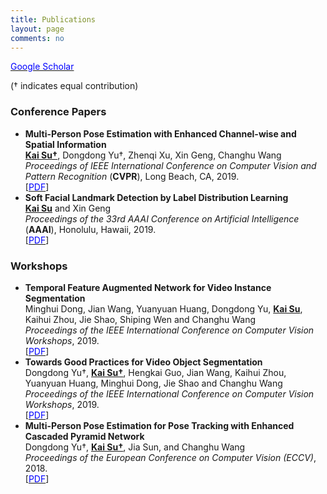 ```yaml
---
title: Publications
layout: page
comments: no
---
```


<a href="https://scholar.google.com/citations?user=Kp3XAToAAAAJ&hl=en"><font color="blue">Google Scholar</font></a>

(&dagger; indicates equal contribution) <br>

### Conference Papers

- <b>Multi-Person Pose Estimation with Enhanced Channel-wise and Spatial Information</b> <br>
<u><b>Kai Su&dagger;</b></u>, Dongdong Yu&dagger;, Zhenqi Xu, Xin Geng, Changhu Wang <br>
<i>Proceedings of IEEE International Conference on Computer Vision and Pattern Recognition</i> (<b>CVPR</b>), Long Beach, CA, 2019. <br>
[<a href="http://openaccess.thecvf.com/content_CVPR_2019/papers/Su_Multi-Person_Pose_Estimation_With_Enhanced_Channel-Wise_and_Spatial_Information_CVPR_2019_paper.pdf"><font color="blue">PDF</font></a>]
- <b>Soft Facial Landmark Detection by Label Distribution Learning</b> <br>
<u><b>Kai Su</b></u> and Xin Geng <br>
<i>Proceedings of the 33rd AAAI Conference on Artificial Intelligence</i> (<b>AAAI</b>), Honolulu, Hawaii, 2019. <br>
[<a href="http://palm.seu.edu.cn/xgeng/files/aaai19b.pdf"><font color="blue">PDF</font></a>]

### Workshops

- <b>Temporal Feature Augmented Network for Video Instance Segmentation</b> <br>
Minghui Dong, Jian Wang, Yuanyuan Huang, Dongdong Yu, <u><b>Kai Su</b></u>, Kaihui Zhou, Jie Shao, Shiping Wen and Changhu Wang <br>
<i>Proceedings of the IEEE International Conference on Computer Vision Workshops</i>, 2019. <br>
[<a href="http://openaccess.thecvf.com/content_ICCVW_2019/papers/YouTube-VOS/Dong_Temporal_Feature_Augmented_Network_for_Video_Instance_Segmentation_ICCVW_2019_paper.pdf"><font color="blue">PDF</font></a>]
- <b>Towards Good Practices for Video Object Segmentation</b> <br>
Dongdong Yu&dagger;, <u><b>Kai Su&dagger;</b></u>, Hengkai Guo, Jian Wang, Kaihui Zhou, Yuanyuan Huang, Minghui Dong, Jie Shao and Changhu Wang <br>
<i>Proceedings of the IEEE International Conference on Computer Vision Workshops</i>, 2019. <br>
[<a href="http://openaccess.thecvf.com/content_ICCVW_2019/papers/YouTube-VOS/Yu_Towards_Good_Practices_for_Video_Object_Segmentation_ICCVW_2019_paper.pdf"><font color="blue">PDF</font></a>]
- <b>Multi-Person Pose Estimation for Pose Tracking with Enhanced Cascaded Pyramid Network</b> <br>
Dongdong Yu&dagger;, <u><b>Kai Su&dagger;</b></u>, Jia Sun, and Changhu Wang <br>
<i>Proceedings of the European Conference on Computer Vision (ECCV)</i>, 2018. <br>
[<a href="http://openaccess.thecvf.com/content_eccv_2018_workshops/w9/html/Yu_Multi-Person_Pose_Estimation_for_Pose_Tracking_with_Enhanced_Cascaded_Pyramid_ECCVW_2018_paper.html"><font color="blue">PDF</font></a>]